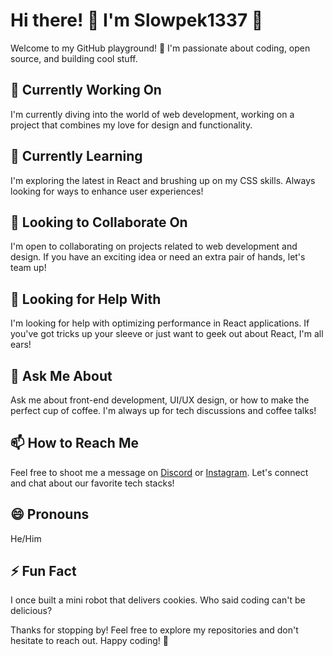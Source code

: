 # Hi there! 👋 I'm Slowpek1337 💫

Welcome to my GitHub playground! 🚀 I'm passionate about coding, open source, and building cool stuff.

## 🔭 Currently Working On

I'm currently diving into the world of web development, working on a project that combines my love for design and functionality.

## 🌱 Currently Learning

I'm exploring the latest in React and brushing up on my CSS skills. Always looking for ways to enhance user experiences!

## 👯 Looking to Collaborate On

I'm open to collaborating on projects related to web development and design. If you have an exciting idea or need an extra pair of hands, let's team up!

## 🤔 Looking for Help With

I'm looking for help with optimizing performance in React applications. If you've got tricks up your sleeve or just want to geek out about React, I'm all ears!

## 💬 Ask Me About

Ask me about front-end development, UI/UX design, or how to make the perfect cup of coffee. I'm always up for tech discussions and coffee talks!

## 📫 How to Reach Me

Feel free to shoot me a message on [Discord](https://discord.com/users/949004583773020190) or [Instagram](https://www.instagram.com/slow.nmt/). Let's connect and chat about our favorite tech stacks!

## 😄 Pronouns

He/Him

## ⚡ Fun Fact

I once built a mini robot that delivers cookies. Who said coding can't be delicious?

Thanks for stopping by! Feel free to explore my repositories and don't hesitate to reach out. Happy coding! 🚀
